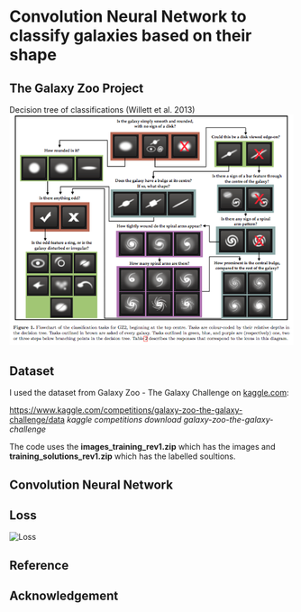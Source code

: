 # Convolution Neural Network to classify galaxies based on their shape

## The Galaxy Zoo Project
 Decision tree of classifications (Willett et al. 2013)
![Decision tree](https://github.com/matheenm/GalaxyClassification/blob/main/Images/Decision_tree.png)

## Dataset
I used the dataset from  Galaxy Zoo - The Galaxy Challenge on [kaggle.com](www.kaggle.com):

https://www.kaggle.com/competitions/galaxy-zoo-the-galaxy-challenge/data
*kaggle competitions download galaxy-zoo-the-galaxy-challenge*

The code uses the **images_training_rev1.zip** which has the images and **training_solutions_rev1.zip** which has the labelled soultions.

## Convolution Neural Network

## Loss
![Loss](https://github.com/matheenm/GalaxyClassification/blob/main/Images/Loss.png)

## Reference

## Acknowledgement
